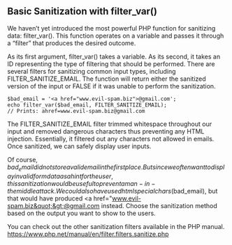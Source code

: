 ## Basic Sanitization with filter_var()

We haven’t yet introduced the most powerful PHP function for sanitizing data: filter_var(). This function operates on a variable and passes it through a “filter” that produces the desired outcome.

As its first argument, filter_var() takes a variable. As its second, it takes an ID representing the type of filtering that should be performed. There are several filters for sanitizing common input types, including FILTER_SANITIZE_EMAIL. The function will return either the sanitized version of the input or FALSE if it was unable to perform the sanitization.

```
$bad_email = '<a href="www.evil-spam.biz">@gmail.com';
echo filter_var($bad_email, FILTER_SANITIZE_EMAIL);
// Prints: ahref=www.evil-spam.biz@gmail.com

```

The FILTER_SANITIZE_EMAIL filter trimmed whitespace throughout our input and removed dangerous characters thus preventing any HTML injection. Essentially, it filtered out any characters not allowed in emails. Once sanitized, we can safely display user inputs.

Of course, $bad_email did not store a valid email in the first place. But since we often want to display invalid form data as a hint for the user, this sanitization would be useful to prevent a man-in-the middle attack. We could also have used htmlspecialchars($bad_email), but that would have produced &lt;a href=&quot;www.evil-spam.biz&quot;&gt;@gmail.com instead. Choose the sanitization method based on the output you want to show to the users.

You can check out the other sanitization filters available in the PHP manual.
https://www.php.net/manual/en/filter.filters.sanitize.php
